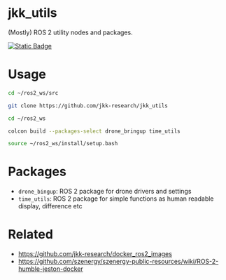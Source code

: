 # jkk_utils
(Mostly) ROS 2 utility nodes and packages.

[![Static Badge](https://img.shields.io/badge/ROS_2-Humble-34aec5)](https://docs.ros.org/en/humble/)

# Usage

``` bash
cd ~/ros2_ws/src
```

``` bash
git clone https://github.com/jkk-research/jkk_utils
```

``` bash
cd ~/ros2_ws
```

``` bash
colcon build --packages-select drone_bringup time_utils
```

``` bash
source ~/ros2_ws/install/setup.bash
```


# Packages
- `drone_bingup`: ROS 2 package for drone drivers and settings
- `time_utils`: ROS 2 package for simple functions as human readable display, difference etc 

# Related
- https://github.com/jkk-research/docker_ros2_images
- https://github.com/szenergy/szenergy-public-resources/wiki/ROS-2-humble-jeston-docker